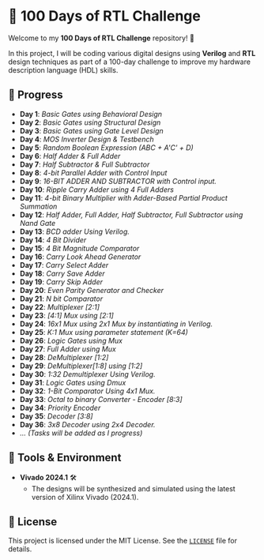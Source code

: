 # 🚀 100 Days of RTL Challenge

Welcome to my **100 Days of RTL Challenge** repository! 🎉

In this project, I will be coding various digital designs using **Verilog** and **RTL** design techniques as part of a 100-day challenge to improve my hardware description language (HDL) skills.

## 📅 Progress

- **Day 1**: *Basic Gates using Behavioral Design*
- **Day 2**: *Basic Gates using Structural Design*
- **Day 3**: *Basic Gates using Gate Level Design*
- **Day 4**: *MOS Inverter Design & Testbench*  
- **Day 5**: *Random Boolean Expression (ABC + A'C' + D)* 
- **Day 6**: *Half Adder & Full Adder*  
- **Day 7**: *Half Subtractor & Full Subtractor*
- **Day 8**: *4-bit Parallel Adder with Control Input*
- **Day 9**: *16-BIT ADDER AND SUBTRACTOR with Control input.*
- **Day 10**: *Ripple Carry Adder using 4 Full Adders*
- **Day 11**: *4-bit Binary Multiplier with Adder-Based Partial Product Summation*
- **Day 12**: *Half Adder, Full Adder, Half Subtractor, Full Subtractor using Nand Gate*
- **Day 13**: *BCD adder Using Verilog.*
- **Day 14**: *4 Bit Divider*
- **Day 15**: *4 Bit Magnitude Comparator*
- **Day 16**: *Carry Look Ahead Generator*
- **Day 17**: *Carry Select Adder*
- **Day 18**: *Carry Save Adder*
- **Day 19**: *Carry Skip Adder*
- **Day 20**: *Even Parity Generator and Checker*
- **Day 21**: *N bit Comparator*
- **Day 22**: *Multiplexer [2:1]*
- **Day 23**: *[4:1] Mux using [2:1]*
- **Day 24**: *16x1 Mux using 2x1 Mux by instantiating in Verilog.*
- **Day 25**: *K:1 Mux using parameter statement (K=64)*
- **Day 26**: *Logic Gates using Mux*
- **Day 27**: *Full Adder using Mux*
- **Day 28**: *DeMultiplexer [1:2]*
- **Day 29**: *DeMultiplexer[1:8] using [1:2]*
- **Day 30**: *1:32 Demultiplexer Using Verilog.*
- **Day 31**: *Logic Gates using Dmux*
- **Day 32**: *1-Bit Comparator Using 4x1 Mux.*
- **Day 33**: *Octal to binary Converter - Encoder [8:3]*
- **Day 34**: *Priority Encoder*
- **Day 35**: *Decoder [3:8]*
- **Day 36**: *3x8 Decoder using 2x4 Decoder.*
- *... (Tasks will be added as I progress)*

## 🔧 Tools & Environment

- **Vivado 2024.1** 🛠️
  - The designs will be synthesized and simulated using the latest version of Xilinx Vivado (2024.1).

## 📜 License

This project is licensed under the MIT License. See the [`LICENSE`](https://github.com/ItzzInfinity/100-days-of-RTL/tree/main?tab=MIT-1-ov-file) file for details.

